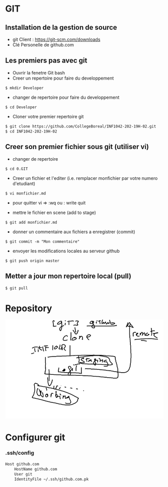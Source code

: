 # GIT 

## Installation de la gestion de source

* git Client : https://git-scm.com/downloads
* Clé Personelle de github.com

## Les premiers pas avec git

* Ouvrir la fenetre Git bash
* Creer un repertoire pour faire du developpement
```
$ mkdir Developer
```
* changer de repertoire pour faire du developpement
```
$ cd Developer
```
* Cloner votre premier repertoire git
```
$ git clone https://github.com/CollegeBoreal/INF1042-202-19H-02.git
$ cd INF1042-202-19H-02
```

## Creer son premier fichier sous git (utiliser vi)

* changer de repertoire
```
$ cd 0.GIT
```

* Creer un fichier et l'editer (i.e. remplacer monfichier par votre numero d'etudiant)
```
$ vi monfichier.md
```
* pour quitter vi => :wq ou : write quit

* mettre le fichier en scene (add to stage)
```
$ git add monfichier.md
```
* donner un commentaire aux fichiers a enregistrer (commit)
```
$ git commit -m "Mon commentaire"
```
* envoyer les modifications locales au serveur github
```
$ git push origin master
```

## Metter a jour mon repertoire local (pull)
```
$ git pull 
```

# Repository

![alt tag](./GITHUB.png)

# Configurer git

### .ssh/config
```
Host github.com
    HostName github.com
    User git
    IdentityFile ~/.ssh/github.com.pk
```
